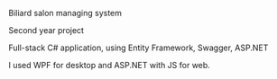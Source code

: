 Biliard salon managing system

Second year project

Full-stack C# application, using Entity Framework, Swagger, ASP.NET

I used WPF for desktop and ASP.NET with JS for web.
